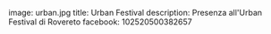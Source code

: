 image: urban.jpg
title: Urban Festival
description: Presenza all'Urban Festival di Rovereto
facebook: 102520500382657

